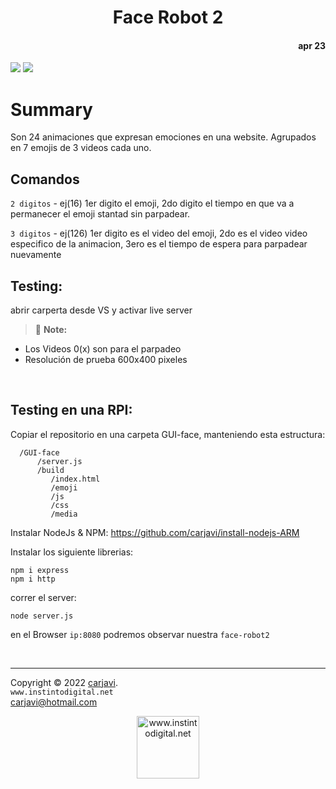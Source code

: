
<h1 align="center">Face Robot 2</h1> 
<h4 align="right">apr 23</h4>

<img src="https://img.shields.io/badge/OS-Windows%2011-blue">
<img src="https://img.shields.io/badge/OS-Linux%20GNU-yellowgreen">


# Summary
Son 24 animaciones que expresan emociones en una website. Agrupados en 7 emojis de 3 videos cada uno.

## Comandos
```2 digitos``` - ej(16) 1er digito el emoji, 2do digito el tiempo en que va a permanecer el emoji stantad sin parpadear.

```3 digitos``` - ej(126) 1er digito es el video del emoji, 2do es el video video especifico de la animacion, 3ero es el tiempo de espera para parpadear nuevamente

## Testing:
abrir carperta desde VS  y activar live server

> :memo: **Note:**
- Los Videos 0(x) son para el parpadeo
- Resolución de prueba 600x400 pixeles

<br>

## Testing en una RPI:
Copiar el repositorio en una carpeta GUI-face, manteniendo esta estructura:
```
  /GUI-face
      /server.js
      /build
         /index.html
         /emoji
         /js
         /css
         /media
```
Instalar NodeJs & NPM: https://github.com/carjavi/install-nodejs-ARM

Instalar los siguiente librerias:
```
npm i express
npm i http
```
correr el server:
```
node server.js
```
en el Browser `ip:8080` podremos observar nuestra `face-robot2`

<br>

---
Copyright &copy; 2022 [carjavi](https://github.com/carjavi). <br>
```www.instintodigital.net``` <br>
carjavi@hotmail.com <br>
<p align="center">
    <a href="https://instintodigital.net/" target="_blank"><img src="https://raw.githubusercontent.com/carjavi/face-robot2/master/img/developer.png" height="100" alt="www.instintodigital.net"></a>
</p>